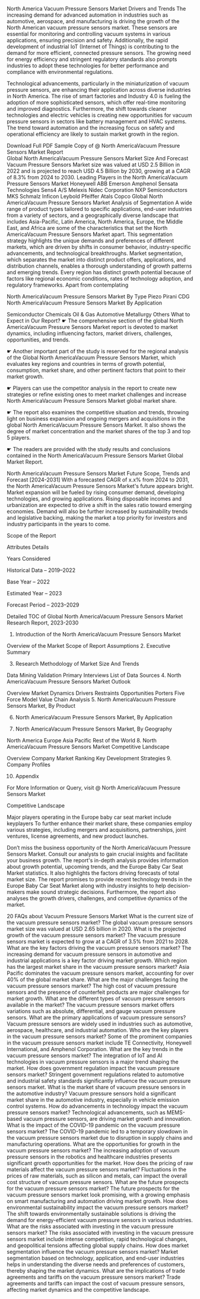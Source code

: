 North America Vacuum Pressure Sensors Market Drivers and Trends
The increasing demand for advanced automation in industries such as automotive, aerospace, and manufacturing is driving the growth of the North American vacuum pressure sensors market. These sensors are essential for monitoring and controlling vacuum systems in various applications, ensuring precision and safety. Additionally, the rapid development of industrial IoT (Internet of Things) is contributing to the demand for more efficient, connected pressure sensors. The growing need for energy efficiency and stringent regulatory standards also prompts industries to adopt these technologies for better performance and compliance with environmental regulations.

Technological advancements, particularly in the miniaturization of vacuum pressure sensors, are enhancing their application across diverse industries in North America. The rise of smart factories and Industry 4.0 is fueling the adoption of more sophisticated sensors, which offer real-time monitoring and improved diagnostics. Furthermore, the shift towards cleaner technologies and electric vehicles is creating new opportunities for vacuum pressure sensors in sectors like battery management and HVAC systems. The trend toward automation and the increasing focus on safety and operational efficiency are likely to sustain market growth in the region.

Download Full PDF Sample Copy of @ North AmericaVacuum Pressure Sensors Market Report  
Global North AmericaVacuum Pressure Sensors Market Size And Forecast
Vacuum Pressure Sensors Market size was valued at USD 2.5 Billion in 2022 and is projected to reach USD 4.5 Billion by 2030, growing at a CAGR of 8.3% from 2024 to 2030.
Leading Players in the North AmericaVacuum Pressure Sensors Market
Honeywell
ABB
Emerson
Amphenol
Sensata Technologies
Sens4 A/S
Melexis
Nidec Corporation
NXP Semiconductors
MKS
Schmalz
Inficon
Leybold
Pfeiffer
Atals Copco
Global North AmericaVacuum Pressure Sensors Market Analysis of Segmentation
A wide range of product types tailored to specific applications, end-user industries from a variety of sectors, and a geographically diverse landscape that includes Asia-Pacific, Latin America, North America, Europe, the Middle East, and Africa are some of the characteristics that set the North AmericaVacuum Pressure Sensors Market apart. This segmentation strategy highlights the unique demands and preferences of different markets, which are driven by shifts in consumer behavior, industry-specific advancements, and technological breakthroughs. Market segmentation, which separates the market into distinct product offers, applications, and distribution channels, enables a thorough understanding of growth patterns and emerging trends. Every region has distinct growth potential because of factors like regional economic conditions, rates of technology adoption, and regulatory frameworks. Apart from contemplating

North AmericaVacuum Pressure Sensors Market By Type
Piezo
Pirani
CDG
North AmericaVacuum Pressure Sensors Market By Application

Semiconductor
Chemicals
Oil & Gas
Automotive
Metallurgy
Others
What to Expect in Our Report?
☛ The comprehensive section of the global North AmericaVacuum Pressure Sensors Market report is devoted to market dynamics, including influencing factors, market drivers, challenges, opportunities, and trends.

☛ Another important part of the study is reserved for the regional analysis of the Global North AmericaVacuum Pressure Sensors Market, which evaluates key regions and countries in terms of growth potential, consumption, market share, and other pertinent factors that point to their market growth.

☛ Players can use the competitor analysis in the report to create new strategies or refine existing ones to meet market challenges and increase North AmericaVacuum Pressure Sensors Market global market share.

☛ The report also examines the competitive situation and trends, throwing light on business expansion and ongoing mergers and acquisitions in the global North AmericaVacuum Pressure Sensors Market. It also shows the degree of market concentration and the market shares of the top 3 and top 5 players.

☛ The readers are provided with the study results and conclusions contained in the North AmericaVacuum Pressure Sensors Market Global Market Report.

North AmericaVacuum Pressure Sensors Market Future Scope, Trends and Forecast [2024-2031]
With a forecasted CAGR of x.x% from 2024 to 2031, the North AmericaVacuum Pressure Sensors Market's future appears bright. Market expansion will be fueled by rising consumer demand, developing technologies, and growing applications. Rising disposable incomes and urbanization are expected to drive a shift in the sales ratio toward emerging economies. Demand will also be further increased by sustainability trends and legislative backing, making the market a top priority for investors and industry participants in the years to come.

Scope of the Report

Attributes Details

Years Considered

Historical Data – 2019–2022

Base Year – 2022

Estimated Year – 2023

Forecast Period – 2023–2029

Detailed TOC of Global North AmericaVacuum Pressure Sensors Market Research Report, 2023-2030
1. Introduction of the North AmericaVacuum Pressure Sensors Market

Overview of the Market
Scope of Report
Assumptions
2. Executive Summary

3. Research Methodology of Market Size And Trends

Data Mining
Validation
Primary Interviews
List of Data Sources
4. North AmericaVacuum Pressure Sensors Market Outlook

Overview
Market Dynamics
Drivers
Restraints
Opportunities
Porters Five Force Model
Value Chain Analysis
5. North AmericaVacuum Pressure Sensors Market, By Product

6. North AmericaVacuum Pressure Sensors Market, By Application

7. North AmericaVacuum Pressure Sensors Market, By Geography

North America
Europe
Asia Pacific
Rest of the World
8. North AmericaVacuum Pressure Sensors Market Competitive Landscape

Overview
Company Market Ranking
Key Development Strategies
9. Company Profiles

10. Appendix

For More Information or Query, visit @ North AmericaVacuum Pressure Sensors Market

Competitive Landscape

Major players operating in the Europe baby car seat market include keyplayers To further enhance their market share, these companies employ various strategies, including mergers and acquisitions, partnerships, joint ventures, license agreements, and new product launches.

Don’t miss the business opportunity of the North AmericaVacuum Pressure Sensors Market. Consult our analysts to gain crucial insights and facilitate your business growth.
The report's in-depth analysis provides information about growth potential, upcoming trends, and the Europe Baby Car Seat Market statistics. It also highlights the factors driving forecasts of total market size. The report promises to provide recent technology trends in the Europe Baby Car Seat Market along with industry insights to help decision-makers make sound strategic decisions. Furthermore, the report also analyses the growth drivers, challenges, and competitive dynamics of the market.

20 FAQs about Vacuum Pressure Sensors Market
What is the current size of the vacuum pressure sensors market?
The global vacuum pressure sensors market size was valued at USD 2.65 billion in 2020.
What is the projected growth of the vacuum pressure sensors market?
The vacuum pressure sensors market is expected to grow at a CAGR of 3.5% from 2021 to 2028.
What are the key factors driving the vacuum pressure sensors market?
The increasing demand for vacuum pressure sensors in automotive and industrial applications is a key factor driving market growth.
Which region has the largest market share in the vacuum pressure sensors market?
Asia Pacific dominates the vacuum pressure sensors market, accounting for over 40% of the global market share.
What are the major challenges facing the vacuum pressure sensors market?
The high cost of vacuum pressure sensors and the presence of counterfeit products are major challenges for market growth.
What are the different types of vacuum pressure sensors available in the market?
The vacuum pressure sensors market offers variations such as absolute, differential, and gauge vacuum pressure sensors.
What are the primary applications of vacuum pressure sensors?
Vacuum pressure sensors are widely used in industries such as automotive, aerospace, healthcare, and industrial automation.
Who are the key players in the vacuum pressure sensors market?
Some of the prominent companies in the vacuum pressure sensors market include TE Connectivity, Honeywell International, and Amphenol Corporation.
What are the key trends in the vacuum pressure sensors market?
The integration of IoT and AI technologies in vacuum pressure sensors is a major trend shaping the market.
How does government regulation impact the vacuum pressure sensors market?
Stringent government regulations related to automotive and industrial safety standards significantly influence the vacuum pressure sensors market.
What is the market share of vacuum pressure sensors in the automotive industry?
Vacuum pressure sensors hold a significant market share in the automotive industry, especially in vehicle emission control systems.
How do advancements in technology impact the vacuum pressure sensors market?
Technological advancements, such as MEMS-based vacuum pressure sensors, are driving market growth and innovation.
What is the impact of the COVID-19 pandemic on the vacuum pressure sensors market?
The COVID-19 pandemic led to a temporary slowdown in the vacuum pressure sensors market due to disruption in supply chains and manufacturing operations.
What are the opportunities for growth in the vacuum pressure sensors market?
The increasing adoption of vacuum pressure sensors in the robotics and healthcare industries presents significant growth opportunities for the market.
How does the pricing of raw materials affect the vacuum pressure sensors market?
Fluctuations in the prices of raw materials, such as silicon and metals, can impact the overall cost structure of vacuum pressure sensors.
What are the future prospects for the vacuum pressure sensors market?
The future prospects for the vacuum pressure sensors market look promising, with a growing emphasis on smart manufacturing and automation driving market growth.
How does environmental sustainability impact the vacuum pressure sensors market?
The shift towards environmentally sustainable solutions is driving the demand for energy-efficient vacuum pressure sensors in various industries.
What are the risks associated with investing in the vacuum pressure sensors market?
The risks associated with investing in the vacuum pressure sensors market include intense competition, rapid technological changes, and geopolitical tensions affecting global supply chains.
How does market segmentation influence the vacuum pressure sensors market?
Market segmentation based on technology, application, and end-user industries helps in understanding the diverse needs and preferences of customers, thereby shaping the market dynamics.
What are the implications of trade agreements and tariffs on the vacuum pressure sensors market?
Trade agreements and tariffs can impact the cost of vacuum pressure sensors, affecting market dynamics and the competitive landscape.
